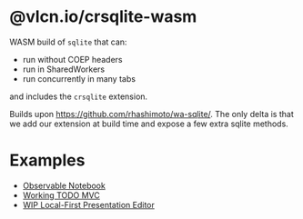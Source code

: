 # @vlcn.io/crsqlite-wasm

WASM build of `sqlite` that can:

- run without COEP headers
- run in SharedWorkers
- run concurrently in many tabs

and includes the `crsqlite` extension.

Builds upon https://github.com/rhashimoto/wa-sqlite/. The only delta is that we add our extension at build time and expose a few extra sqlite methods.

# Examples

- [Observable Notebook](https://observablehq.com/@tantaman/cr-sqlite-basic-setup)
- [Working TODO MVC](https://github.com/vlcn-io/cr-sqlite/tree/main/js/examples/p2p-todomvc)
- [WIP Local-First Presentation Editor](https://github.com/tantaman/strut)

